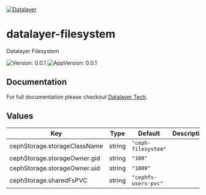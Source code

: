 [![Datalayer](https://assets.datalayer.tech/datalayer-25.svg)](https://datalayer.io)

# datalayer-filesystem

Datalayer Filesystem

![Version: 0.0.1](https://img.shields.io/badge/Version-0.0.1-informational?style=flat-square) ![AppVersion: 0.0.1](https://img.shields.io/badge/AppVersion-0.0.1-informational?style=flat-square)

## Documentation

For full documentation please checkout [Datalayer Tech](https://datalayer.tech/docs/build).

## Values

| Key | Type | Default | Description |
|-----|------|---------|-------------|
| cephStorage.storageClassName | string | `"ceph-filesystem"` |  |
| cephStorage.storageOwner.gid | string | `"100"` |  |
| cephStorage.storageOwner.uid | string | `"1000"` |  |
| cephStorage.sharedFsPVC | string | `"cephfs-users-pvc"` |  |

